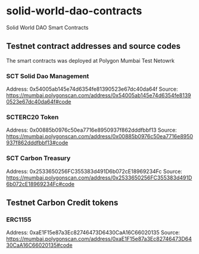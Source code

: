 # solid-world-dao-contracts
Solid World DAO Smart Contracts

## Testnet contract addresses and source codes

The smart contracts was deployed at Polygon Mumbai Test Netowrk

### SCT Solid Dao Management

Address: 0x54005ab145e74d6354fe81390523e67dc40da64f
Source: https://mumbai.polygonscan.com/address/0x54005ab145e74d6354fe81390523e67dc40da64f#code

### SCTERC20 Token

Address: 0x00885b0976c50ea7716e8950937f862dddfbbf13
Source: https://mumbai.polygonscan.com/address/0x00885b0976c50ea7716e8950937f862dddfbbf13#code

### SCT Carbon Treasury

Address: 0x2533650256FC355383d491D6b072cE18969234Fc
Source: https://mumbai.polygonscan.com/address/0x2533650256FC355383d491D6b072cE18969234Fc#code

## Testnet Carbon Credit tokens
### ERC1155

Address: 0xaE1F15e87a3Ec82746473D6430CaA16C66020135
Source: https://mumbai.polygonscan.com/address/0xaE1F15e87a3Ec82746473D6430CaA16C66020135#code